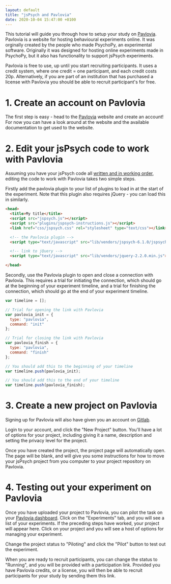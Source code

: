 ```yaml
---
layout: default
title: "jsPsych and Pavlovia"
date: 2020-10-04 15:47:00 +0100
---
```


This tutorial will guide you through how to setup your study on [Pavlovia](https://pavlovia.org). Pavlovia is a website for hosting behavioural experiments online. It was orginally created by the people who made PsychoPy, an experimental software. Originally it was designed for hosting online experiments made in PsychoPy, but it also has functionality to support jsPsych experiments.

<!--more-->

Pavlovia is free to use, up until you start recruiting participants. It uses a credit system, where one credit = one participant, and each credit costs 20p. Alternatively, if you are part of an institution that has purchased a license with Pavlovia you should be able to recruit participant's for free.

# 1. Create an account on Pavlovia

The first step is easy - head to the [Pavlovia](https:/pavlovia.org) website and create an account! For now you can have a look around at the website and the available documentation to get used to the website.

# 2. Edit your jsPsych code to work with Pavlovia

Assuming you have your jsPsych code all [written and in working order](/2018/04/15/jsPsych-set-up), editing the code to work with Pavlovia takes two simple steps.

Firstly add the pavlovia plugin to your list of plugins to load in at the start of the experiment. Note that this plugin also requires jQuery - you can load this in similarly.

```html
<head>
  <title>My title</title>
  <script src="jspsych.js"></script>
  <script src="plugins/jspsych-instructions.js"></script>
  <link href="css/jspsych.css" rel="stylesheet" type="text/css"></link>

  <!-- the Pavlovia plugin -->
  <script type="text/javascript" src="lib/vendors/jspsych-6.1.0/jspsych.js"></script>

  <!-- link to jQuery -->
  <script type="text/javascript" src="lib/vendors/jquery-2.2.0.min.js"></script>

</head>
```

Secondly, use the Pavlovia plugin to open and close a connection with Pavlovia. This requires a trial for initiating the connection, which should go at the beginning of your experiment timeline, and a trial for finishing the connection, which should go at the end of your experiment timeline.

```js
var timeline = [];

// Trial for opening the link with Pavlovia
var pavlovia_init = {
  type: "pavlovia",
  command: "init"
};

// Trial for closing the link with Pavlovia
var pavlovia_finish = {
  type: "pavlovia",
  command: "finish"
};

// You should add this to the beginning of your timeline
var timeline.push(pavlovia_init);

// You should add this to the end of your timeline
var timeline.push(pavlovia_finish);

```

# 3. Create a new project on Pavlovia

Signing up for Pavlovia will also have given you an account on [Gitlab](https://gitlab.pavlovia.org/).

Login to your account, and click the "New Project" button. You'll have a lot of options for your project, including giving it a name, description and setting the privacy level for the project.

Once you have created the project, the project page will automatically open. The page will be blank, and will give you some instructions for how to move your jsPsych project from you computer to your project repository on Pavlovia.

# 4. Testing out your experiment on Pavlovia

Once you have uploaded your project to Pavlovia, you can pilot the task on your [Pavlovia dashboard](https://pavlovia.org/dashboard). Click on the "Experiments" tab, and you will see a list of your experiments. If the preceding steps have worked, your project will appear here. Click on your project and you will see a host of options for managing your experiment.

Change the project status to "Piloting" and click the "Pilot" button to test out the experiment.

When you are ready to recruit participants, you can change the status to "Running", and you will be provided with a participation link. Provided you have Pavlovia credits, or a license, you will then be able to recruit participants for your study by sending them this link.
